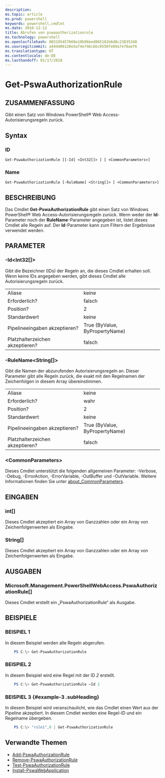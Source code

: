 ```yaml
---
description: 
ms.topic: article
ms.prod: powershell
keywords: powershell,cmdlet
ms.date: 2016-12-12
title: Abrufen von pswaauthorizationrule
ms.technology: powershell
ms.openlocfilehash: 003195457660a18b9bbed065181b6d8c23835348
ms.sourcegitcommit: a444406120e5af4e746cbbc0558fe89a7e78aef6
ms.translationtype: HT
ms.contentlocale: de-DE
ms.lasthandoff: 01/17/2018
---
```

# <a name="get-pswaauthorizationrule"></a>Get-PswaAuthorizationRule

## <a name="synopsis"></a>ZUSAMMENFASSUNG

Gibt einen Satz von Windows PowerShell® Web Access-Autorisierungsregeln zurück.

## <a name="syntax"></a>Syntax

### <a name="id"></a>ID
```
Get-PswaAuthorizationRule [[-Id] <Int32[]> ] [ <CommonParameters>]
```

### <a name="name"></a>Name
```
Get-PswaAuthorizationRule [-RuleName] <String[]> [ <CommonParameters>]
```

## <a name="description"></a>BESCHREIBUNG

Das Cmdlet **Get-PswaAuthorizationRule** gibt einen Satz von Windows PowerShell® Web Access-Autorisierungsregeln zurück.
Wenn weder der **Id**-Parameter noch der **RuleName**-Parameter angegeben ist, listet dieses Cmdlet alle Regeln auf. Der **Id**-Parameter kann zum Filtern der Ergebnisse verwendet werden.

## <a name="parameters"></a>PARAMETER

### <a name="-idltint32gt"></a>-Id&lt;Int32\[\]&gt;

Gibt die Bezeichner (IDs) der Regeln an, die dieses Cmdlet erhalten soll. Wenn keine IDs angegeben werden, gibt dieses Cmdlet alle Autorisierungsregeln zurück.

|||  
|-|-|
| Aliase                              | keine                                 |
| Erforderlich?                            | falsch                                |
| Position?                            | 2                                    |
| Standardwert                        | keine                                 |
| Pipelineeingaben akzeptieren?               | True (ByValue, ByPropertyName)       |
| Platzhalterzeichen akzeptieren?          | falsch                                |

### <a name="-rulenameltstringgt"></a>-RuleName&lt;String\[\]&gt;

Gibt die Namen der abzurufenden Autorisierungsregeln an. Dieser Parameter gibt alle Regeln zurück, die exakt mit den Regelnamen der Zeichenfolgen in diesem Array übereinstimmen.

|||  
|-|-|
| Aliase                              | keine                                 |
| Erforderlich?                            | wahr                                 |
| Position?                            | 2                                    |
| Standardwert                        | keine                                 |
| Pipelineeingaben akzeptieren?               | True (ByValue, ByPropertyName)       |
| Platzhalterzeichen akzeptieren?          | falsch                                |

### <a name="ltcommonparametersgt"></a>&lt;CommonParameters&gt;

Dieses Cmdlet unterstützt die folgenden allgemeinen Parameter: -Verbose, -Debug, -ErrorAction, -ErrorVariable, -OutBuffer und -OutVariable.
Weitere Informationen finden Sie unter [about_CommonParameters](http://go.microsoft.com/fwlink/p/?LinkID=113216).

## <a name="inputs"></a>EINGABEN

### <a name="int"></a>int\[\]

Dieses Cmdlet akzeptiert ein Array von Ganzzahlen oder ein Array von Zeichenfolgenwerten als Eingabe.

### <a name="string"></a>String\[\]

Dieses Cmdlet akzeptiert ein Array von Ganzzahlen oder ein Array von Zeichenfolgenwerten als Eingabe.

## <a name="outputs"></a>AUSGABEN

### <a name="microsoftmanagementpowershellwebaccesspswaauthorizationrule"></a>Microsoft.Management.PowerShellWebAccess.PswaAuthorizationRule\[\]

Dieses Cmdlet erstellt ein „PswaAuthorizationRule“ als Ausgabe.


## <a name="examples"></a>BEISPIELE

### <a name="example-1"></a>BEISPIEL 1

In diesem Beispiel werden alle Regeln abgerufen.

```PowerShell
    PS C:\> Get-PswaAuthorizationRule
```

### <a name="example-2"></a>BEISPIEL 2

In diesem Beispiel wird eine Regel mit der ID *2* erstellt.

```PowerShell
    PS C:\> Get-PswaAuthorizationRule –Id 2
```

### <a name="example-3-example-3-subheading"></a>BEISPIEL 3 {#example-3 .subHeading}

In diesem Beispiel wird veranschaulicht, wie das Cmdlet einen Wert aus der Pipeline akzeptiert.
In diesem Cmdlet werden eine Regel-ID und ein Regelname übergeben.

```PowerShell
    PS C:\> "rule1",0 | Get-PswaAuthorizationRule
```

## <a name="related-topics"></a>Verwandte Themen

- [Add-PswaAuthorizationRule](add-pswaauthorizationrule.md)
- [Remove-PswaAuthorizationRule](remove-pswaauthorizationrule.md)
- [Test-PswaAuthorizationRule](test-pswaauthorizationrule.md)
- [Install-PswaWebApplication](install-pswawebapplication.md)

